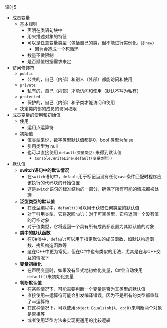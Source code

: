 
课时5

- 成员变量
	- 基本规则
		- 声明在类语句块中
		- 用来描述对象的特征
		- 可以是任意变量类型（包括自己的类，但不能进行实例化，即`new`）
			- 因为会造成一个死循环
		- 数量不做限制
		- 是否赋值根据需求来定
- 访问修饰符
	- `public`
		-  公共的，自己（内部）和别人（外部）都能访问和使用
	- `private`
		- 私有的，自己（内部）才能访问和使用（默认不写为私有）
	- `protected`
		- 保护的，自己（内部）和子类才能访问和使用
	- 决定类内部的成员的访问权限
- 成员变量的使用和初始值
	- 使用
		- 运用点运算符
	- 初始值
		- 值类型来说，数字类型默认值都是0，bool 类型为false
		- 引用类型为 null
		- 也可以直接使用  `default(变量类型)` 来得到默认值
			- `Console.WriteLine(default(变量类型))`
- 默认值
	- **switch语句中的默认情况**
		- 在`switch`语句中，`default`用于标记当没有任何`case`条件匹配时程序应该执行的代码块的开始位置
		- 这是`switch`语句的标准结构的一部分，确保了所有可能的情况都被处理
	- **泛型类型的默认值**
		- 在泛型编程中，`default()`可以用于获取任何类型的默认值
		- 对于引用类型，它将返回`null`；对于可空类型，它将返回一个没有值的可空对象
		- 对于值类型，它将返回一个具有所有成员都设置为其默认值的对象
	- **类中的默认函数**
		- 在C#类中，`default`可以用于指定默认的成员函数，如默认构造函数、拷贝构造函数等
		- 这在C++中更为常见，但在C#中也有类似的用法，尤其是在与C++交互的情况下
	- **变量初始化**
		- 在声明变量时，如果没有显式地初始化变量，C#会自动使用`default()`来初始化变量
	- **判断默认值**
		- 在某些情况下，可能需要判断一个变量是否为其类型的默认值
		- 直接使用`==`运算符可能会引发编译错误，因为不是所有的类型都重载了`==`运算符
		- 在这种情况下，可以使用`object.Equals(objA, objB)`来判断两个对象是否相等
		- 或者使用泛型方法来实现更通用的比较逻辑